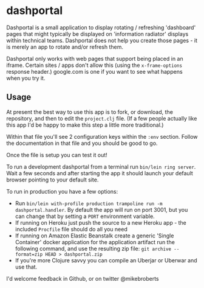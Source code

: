 # dashportal

Dashportal is a small application to display rotating / refreshing 'dashboard'
pages that might typically be displayed on 'information radiator' displays within
technical teams. Dashportal does not help you create those pages - it is merely
an app to rotate and/or refresh them.

Dashportal only works with web pages that support being placed in an iframe.
Certain sites / apps don't allow this (using the `x-frame-options` response header.)
google.com is one if you want to see what happens when you try it.

## Usage

At present the best way to use this app is to fork, or download, the repository,
and then to edit the `project.clj` file. (If a few people actually like this app I'd
be happy to make this step a little more traditional.)

Within that file you'll see 2 configuration keys within the `:env` section.
Follow the documentation in that file and you should be good to go.

Once the file is setup you can test it out!

To run a development dashportal from a terminal run `bin/lein ring server`. Wait
a few seconds and after starting the app it should launch your default browser
pointing to your default site.

To run in production you have a few options:
* Run `bin/lein with-profile production trampoline run -m dashportal.handler`. By
default the app will run on port 3001, but you can change that by setting a `PORT`
environment variable.
* If running on Heroku just push the source to a new Heroku app - the included
`Procfile` file should do all you need
* If running on Amazon Elastic Beanstalk create a generic 'Single Container' docker 
application for the application artifact run the following command, and use the 
resulting zip file: `git archive --format=zip HEAD > dashportal.zip`
* If you're more Clojure savvy you can compile an Uberjar or Uberwar and use that.

I'd welcome feedback in Github, or on twitter @mikebroberts
